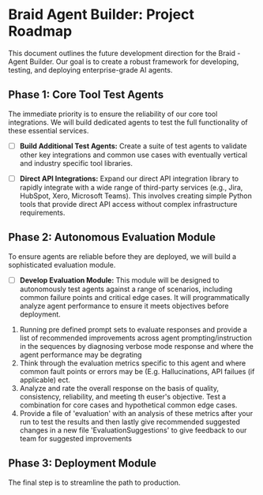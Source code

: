 # Braid Agent Builder: Project Roadmap

This document outlines the future development direction for the Braid - Agent Builder. Our goal is to create a robust framework for developing, testing, and deploying enterprise-grade AI agents.

## Phase 1: Core Tool Test Agents
The immediate priority is to ensure the reliability of our core tool integrations. We will build dedicated agents to test the full functionality of these essential services.

- [ ] **Build Additional Test Agents:** Create a suite of test agents to validate other key integrations and common use cases with eventually vertical and industry specific tool libraries.
- [ ] **Direct API Integrations:** Expand our direct API integration library to rapidly integrate with a wide range of third-party services (e.g., Jira, HubSpot, Xero, Microsoft Teams). This involves creating simple Python tools that provide direct API access without complex infrastructure requirements.


## Phase 2: Autonomous Evaluation Module
To ensure agents are reliable before they are deployed, we will build a sophisticated evaluation module.

- [ ] **Develop Evaluation Module:** This module will be designed to autonomously test agents against a range of scenarios, including common failure points and critical edge cases. It will programmatically analyze agent performance to ensure it meets objectives before deployment.

1. Running pre defined prompt sets to evaluate responses and provide a list of recommended improvements across agent prompting/instruction in the sequences by diagnosing verbose mode response and where the agent performance may be degrating 
2. Think through the evaluation metrics specific to this agent and where common fault points or errors may be (E.g. Hallucinations, API failues (if applicable) ect. 
3. Analyze and rate the overall response on the basis of quality, consistency, reliability, and meeting th euser's objective. Test a combination for core cases and hypothetical common edge cases. 
4. Provide a file of 'evaluation' with an analysis of these metrics after your run to test the results and then lastly give recommended suggested changes in a new file 'EvaluationSuggestions' to give feedback to our team for suggested improvements 

## Phase 3: Deployment Module
The final step is to streamline the path to production.

